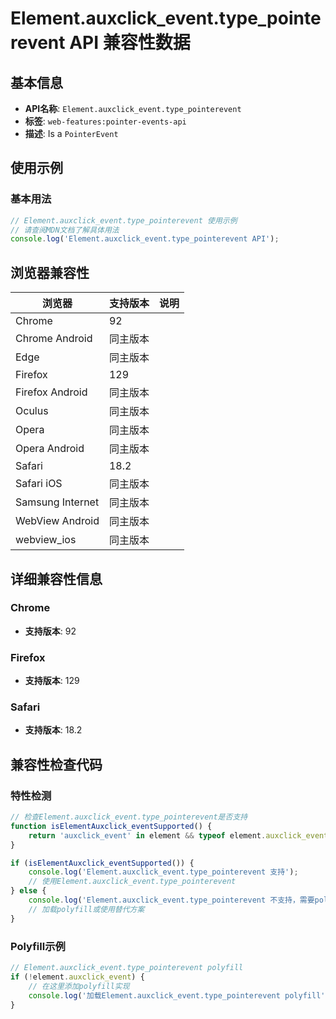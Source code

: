 # Element.auxclick_event.type_pointerevent API 兼容性数据

## 基本信息

- **API名称**: `Element.auxclick_event.type_pointerevent`
- **标签**: `web-features:pointer-events-api`
- **描述**: Is a `PointerEvent`

## 使用示例

### 基本用法

```javascript
// Element.auxclick_event.type_pointerevent 使用示例
// 请查阅MDN文档了解具体用法
console.log('Element.auxclick_event.type_pointerevent API');
```

## 浏览器兼容性

| 浏览器 | 支持版本 | 说明 |
|--------|----------|------|
| Chrome | 92 |  |
| Chrome Android | 同主版本 |  |
| Edge | 同主版本 |  |
| Firefox | 129 |  |
| Firefox Android | 同主版本 |  |
| Oculus | 同主版本 |  |
| Opera | 同主版本 |  |
| Opera Android | 同主版本 |  |
| Safari | 18.2 |  |
| Safari iOS | 同主版本 |  |
| Samsung Internet | 同主版本 |  |
| WebView Android | 同主版本 |  |
| webview_ios | 同主版本 |  |

## 详细兼容性信息

### Chrome

- **支持版本**: 92

### Firefox

- **支持版本**: 129

### Safari

- **支持版本**: 18.2

## 兼容性检查代码

### 特性检测

```javascript
// 检查Element.auxclick_event.type_pointerevent是否支持
function isElementAuxclick_eventSupported() {
    return 'auxclick_event' in element && typeof element.auxclick_event === 'function';
}

if (isElementAuxclick_eventSupported()) {
    console.log('Element.auxclick_event.type_pointerevent 支持');
    // 使用Element.auxclick_event.type_pointerevent
} else {
    console.log('Element.auxclick_event.type_pointerevent 不支持，需要polyfill');
    // 加载polyfill或使用替代方案
}
```

### Polyfill示例

```javascript
// Element.auxclick_event.type_pointerevent polyfill
if (!element.auxclick_event) {
    // 在这里添加polyfill实现
    console.log('加载Element.auxclick_event.type_pointerevent polyfill');
}
```

